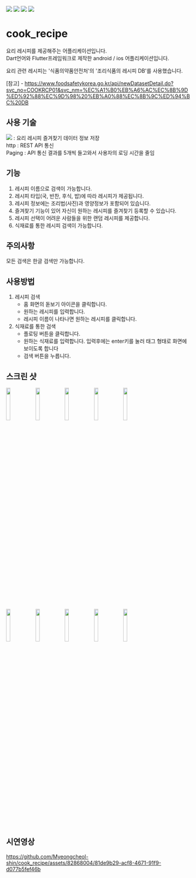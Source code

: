 <img src="https://img.shields.io/badge/Flutter-02569B?style=flat-square&logo=Flutter&logoColor=white"/> <img src="https://img.shields.io/badge/Dart-0175C2?style=flat-square&logo=Dart&logoColor=white"/> <img src="https://img.shields.io/badge/Android-3DDC84?style=flat-square&logo=Android&logoColor=white"/> <img src="https://img.shields.io/badge/ios-000000?style=flat-square&logo=ios&logoColor=white"/>


# cook_recipe
요리 레시피를 제공해주는 어플리케이션입니다.  
Dart언어와 Flutter프레임워크로 제작한 android / ios 어플리케이션입니다.

요리 관련 레시피는 '식품의약품안전처'의 '조리식품의 레시피 DB'를 사용했습니다.  

[참고] - https://www.foodsafetykorea.go.kr/api/newDatasetDetail.do?svc_no=COOKRCP01&svc_nm=%EC%A1%B0%EB%A6%AC%EC%8B%9D%ED%92%88%EC%9D%98%20%EB%A0%88%EC%8B%9C%ED%94%BC%20DB

## 사용 기술
<img src="https://img.shields.io/badge/SQLiter-003B57?style=flat-square&logo=SQLite&logoColor=white"/> : 요리 레시피 즐겨찾기 데이터 정보 저장  
http : REST API 통신  
Paging : API 통신 결과를 5개씩 들고와서 사용자의 로딩 시간을 줄임



## 기능
1. 레시피 이름으로 검색이 가능합니다.
2. 레시피 타입(국, 반찬, 후식, 밥)에 따라 레시피가 제공됩니다.
3. 레시피 정보에는 조리법(사진)과 영양정보가 포함되어 있습니다.
4. 즐겨찾기 기능이 있어 자신이 원하는 레시피를 즐겨찾기 등록할 수 있습니다.
5. 레시피 선택이 어려운 사람들을 위한 랜덤 레시피를 제공합니다.
6. 식재료를 통한 레시피 검색이 가능합니다.

## 주의사항
모든 검색은 한글 검색만 가능합니다.

## 사용방법
1. 레시피 검색
    - 홈 화면의 돋보기 아이콘을 클릭합니다.
    - 원하는 레시피를 입력합니다.
    - 레시피 이름이 나타나면 원하는 레시피를 클릭합니다.
2. 식재료를 통한 검색
    - 플로팅 버튼을 클릭합니다.
    - 원하는 식재료를 입력합니다. 입력후에는 enter키를 눌러 태그 형태로 화면에 보이도록 합니다
    - 검색 버튼을 누릅니다.
  
## 스크린 샷
<p>
  <img src="https://github.com/Myeongcheol-shin/cook_recipe/assets/82868004/bf71d9d6-fb65-452d-a2f1-43fb6c612461" align="center" width="15%">
  <img src="https://github.com/Myeongcheol-shin/cook_recipe/assets/82868004/fdd47405-f6ce-4ced-a992-a9c863e9cdf6" align="center" width="15%">
  <img src="https://github.com/Myeongcheol-shin/cook_recipe/assets/82868004/fdf2f152-0bf4-494f-b73e-cdbcdf1d9378" align="center" width="15%">
  <img src="https://github.com/Myeongcheol-shin/cook_recipe/assets/82868004/dda07e8a-ab44-4fc5-a2f7-3ba56fd04cac" align="center" width="15%">
  <img src="https://github.com/Myeongcheol-shin/cook_recipe/assets/82868004/eceb4d97-13b8-43ca-91e8-110dc1430a83" align="center" width="15%">
</p>
<p>
  <img src="https://github.com/Myeongcheol-shin/cook_recipe/assets/82868004/e304b1d9-c4dc-4171-80b5-f88ad63e4ee4" align="center" width="15%">
  <img src="https://github.com/Myeongcheol-shin/cook_recipe/assets/82868004/3e2bcd64-9921-45e7-9c03-c93166ff3eed" align="center" width="15%">
  <img src="https://github.com/Myeongcheol-shin/cook_recipe/assets/82868004/12500d48-cb0a-4e2e-9d3e-e4b7c23efe9f" align="center" width="15%">
  <img src="https://github.com/Myeongcheol-shin/cook_recipe/assets/82868004/1ac22af4-a1a8-43d4-9c36-c265a73cd047" align="center" width="15%">
  <img src="https://github.com/Myeongcheol-shin/cook_recipe/assets/82868004/5aa900df-5e00-4e83-8de8-64428c8bd6e9" align="center" width="15%">
</p>


## 시연영상
https://github.com/Myeongcheol-shin/cook_recipe/assets/82868004/81de9b29-acf8-4671-91f9-d077b5fef46b

